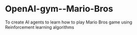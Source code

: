 # OpenAI-gym--Mario-Bros
To create AI agents to learn how to play Mario Bros game using Reinforcement learning algorithms
